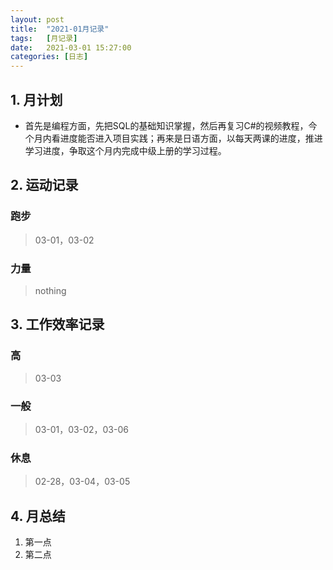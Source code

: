 ```yaml
---
layout: post
title:  "2021-01月记录"
tags:   [月记录]
date:   2021-03-01 15:27:00
categories: [日志]
---
```

## 1. 月计划
- 首先是编程方面，先把SQL的基础知识掌握，然后再复习C#的视频教程，今个月内看进度能否进入项目实践；再来是日语方面，以每天两课的进度，推进学习进度，争取这个月内完成中级上册的学习过程。

## 2. 运动记录
### 跑步
> 03-01，03-02

### 力量
> nothing

## 3. 工作效率记录
### 高
> 03-03

### 一般
> 03-01，03-02，03-06

### 休息
>02-28，03-04，03-05

## 4. 月总结
1. 第一点
2. 第二点
